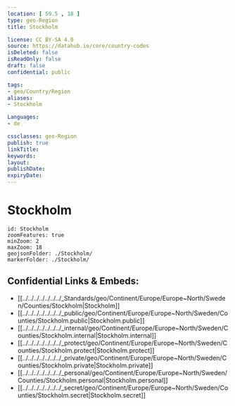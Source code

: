 ```yaml
---
location: [ 59.5 , 18 ] 
type: geo-Region
title: Stockholm

license: CC BY-SA 4.0
source: https://datahub.io/core/country-codes
isDeleted: false
isReadOnly: false
draft: false
confidential: public

tags:
- geo/Country/Region
aliases:
- Stockholm

Languages:
- de

cssclasses: geo-Region
publish: true
linkTitle: 
keywords: 
layout: 
publishDate: 
expiryDate: 
---
```


# Stockholm

```leaflet
id: Stockholm
zoomFeatures: true 
minZoom: 2 
maxZoom: 18
geojsonFolder: ./Stockholm/
markerFolder: ./Stockholm/
```


## Confidential Links & Embeds: 
- [[../../../../../../../_Standards/geo/Continent/Europe/Europe~North/Sweden/Counties/Stockholm|Stockholm]] 
- [[../../../../../../../_public/geo/Continent/Europe/Europe~North/Sweden/Counties/Stockholm.public|Stockholm.public]] 
- [[../../../../../../../_internal/geo/Continent/Europe/Europe~North/Sweden/Counties/Stockholm.internal|Stockholm.internal]] 
- [[../../../../../../../_protect/geo/Continent/Europe/Europe~North/Sweden/Counties/Stockholm.protect|Stockholm.protect]] 
- [[../../../../../../../_private/geo/Continent/Europe/Europe~North/Sweden/Counties/Stockholm.private|Stockholm.private]] 
- [[../../../../../../../_personal/geo/Continent/Europe/Europe~North/Sweden/Counties/Stockholm.personal|Stockholm.personal]] 
- [[../../../../../../../_secret/geo/Continent/Europe/Europe~North/Sweden/Counties/Stockholm.secret|Stockholm.secret]] 

